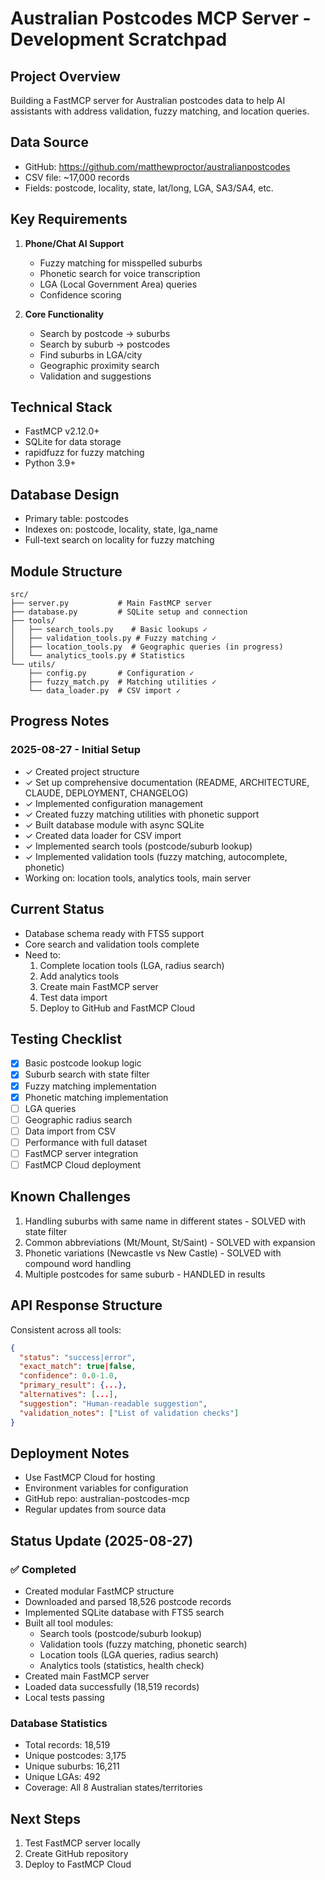 # Australian Postcodes MCP Server - Development Scratchpad

## Project Overview
Building a FastMCP server for Australian postcodes data to help AI assistants with address validation, fuzzy matching, and location queries.

## Data Source
- GitHub: https://github.com/matthewproctor/australianpostcodes
- CSV file: ~17,000 records
- Fields: postcode, locality, state, lat/long, LGA, SA3/SA4, etc.

## Key Requirements
1. **Phone/Chat AI Support**
   - Fuzzy matching for misspelled suburbs
   - Phonetic search for voice transcription
   - LGA (Local Government Area) queries
   - Confidence scoring

2. **Core Functionality**
   - Search by postcode → suburbs
   - Search by suburb → postcodes
   - Find suburbs in LGA/city
   - Geographic proximity search
   - Validation and suggestions

## Technical Stack
- FastMCP v2.12.0+
- SQLite for data storage
- rapidfuzz for fuzzy matching
- Python 3.9+

## Database Design
- Primary table: postcodes
- Indexes on: postcode, locality, state, lga_name
- Full-text search on locality for fuzzy matching

## Module Structure
```
src/
├── server.py           # Main FastMCP server
├── database.py         # SQLite setup and connection
├── tools/
│   ├── search_tools.py    # Basic lookups ✓
│   ├── validation_tools.py # Fuzzy matching ✓
│   ├── location_tools.py  # Geographic queries (in progress)
│   └── analytics_tools.py # Statistics
└── utils/
    ├── config.py       # Configuration ✓
    ├── fuzzy_match.py  # Matching utilities ✓
    └── data_loader.py  # CSV import ✓
```

## Progress Notes

### 2025-08-27 - Initial Setup
- ✓ Created project structure
- ✓ Set up comprehensive documentation (README, ARCHITECTURE, CLAUDE, DEPLOYMENT, CHANGELOG)
- ✓ Implemented configuration management
- ✓ Created fuzzy matching utilities with phonetic support
- ✓ Built database module with async SQLite
- ✓ Created data loader for CSV import
- ✓ Implemented search tools (postcode/suburb lookup)
- ✓ Implemented validation tools (fuzzy matching, autocomplete, phonetic)
- Working on: location tools, analytics tools, main server

## Current Status
- Database schema ready with FTS5 support
- Core search and validation tools complete
- Need to:
  1. Complete location tools (LGA, radius search)
  2. Add analytics tools
  3. Create main FastMCP server
  4. Test data import
  5. Deploy to GitHub and FastMCP Cloud

## Testing Checklist
- [x] Basic postcode lookup logic
- [x] Suburb search with state filter
- [x] Fuzzy matching implementation
- [x] Phonetic matching implementation
- [ ] LGA queries
- [ ] Geographic radius search
- [ ] Data import from CSV
- [ ] Performance with full dataset
- [ ] FastMCP server integration
- [ ] FastMCP Cloud deployment

## Known Challenges
1. Handling suburbs with same name in different states - SOLVED with state filter
2. Common abbreviations (Mt/Mount, St/Saint) - SOLVED with expansion
3. Phonetic variations (Newcastle vs New Castle) - SOLVED with compound word handling
4. Multiple postcodes for same suburb - HANDLED in results

## API Response Structure
Consistent across all tools:
```json
{
  "status": "success|error",
  "exact_match": true|false,
  "confidence": 0.0-1.0,
  "primary_result": {...},
  "alternatives": [...],
  "suggestion": "Human-readable suggestion",
  "validation_notes": ["List of validation checks"]
}
```

## Deployment Notes
- Use FastMCP Cloud for hosting
- Environment variables for configuration
- GitHub repo: australian-postcodes-mcp
- Regular updates from source data

## Status Update (2025-08-27)

### ✅ Completed
- Created modular FastMCP structure
- Downloaded and parsed 18,526 postcode records
- Implemented SQLite database with FTS5 search
- Built all tool modules:
  - Search tools (postcode/suburb lookup)
  - Validation tools (fuzzy matching, phonetic search)
  - Location tools (LGA queries, radius search)
  - Analytics tools (statistics, health check)
- Created main FastMCP server
- Loaded data successfully (18,519 records)
- Local tests passing

### Database Statistics
- Total records: 18,519
- Unique postcodes: 3,175
- Unique suburbs: 16,211
- Unique LGAs: 492
- Coverage: All 8 Australian states/territories

## Next Steps
1. Test FastMCP server locally
2. Create GitHub repository
3. Deploy to FastMCP Cloud
